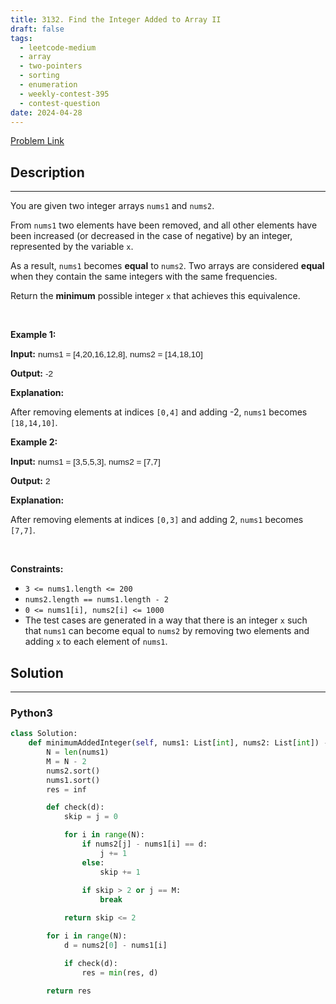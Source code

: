 ```yaml
---
title: 3132. Find the Integer Added to Array II
draft: false
tags: 
  - leetcode-medium
  - array
  - two-pointers
  - sorting
  - enumeration
  - weekly-contest-395
  - contest-question
date: 2024-04-28
---
```


[Problem Link](https://leetcode.com/problems/find-the-integer-added-to-array-ii/)

## Description

---
<p>You are given two integer arrays <code>nums1</code> and <code>nums2</code>.</p>

<p>From <code>nums1</code> two elements have been removed, and all other elements have been increased (or decreased in the case of negative) by an integer, represented by the variable <code>x</code>.</p>

<p>As a result, <code>nums1</code> becomes <strong>equal</strong> to <code>nums2</code>. Two arrays are considered <strong>equal</strong> when they contain the same integers with the same frequencies.</p>

<p>Return the <strong>minimum</strong> possible integer<em> </em><code>x</code><em> </em>that achieves this equivalence.</p>

<p>&nbsp;</p>
<p><strong class="example">Example 1:</strong></p>

<div class="example-block">
<p><strong>Input:</strong> <span class="example-io" style="
    font-family: Menlo,sans-serif;
    font-size: 0.85rem;
">nums1 = [4,20,16,12,8], nums2 = [14,18,10]</span></p>

<p><strong>Output:</strong> <span class="example-io" style="
    font-family: Menlo,sans-serif;
    font-size: 0.85rem;
">-2</span></p>

<p><strong>Explanation:</strong></p>

<p>After removing elements at indices <code>[0,4]</code> and adding -2, <code>nums1</code> becomes <code>[18,14,10]</code>.</p>
</div>

<p><strong class="example">Example 2:</strong></p>

<div class="example-block">
<p><strong>Input:</strong> <span class="example-io" style="
    font-family: Menlo,sans-serif;
    font-size: 0.85rem;
">nums1 = [3,5,5,3], nums2 = [7,7]</span></p>

<p><strong>Output:</strong> <span class="example-io" style="
    font-family: Menlo,sans-serif;
    font-size: 0.85rem;
">2</span></p>

<p><strong>Explanation:</strong></p>

<p>After removing elements at indices <code>[0,3]</code> and adding 2, <code>nums1</code> becomes <code>[7,7]</code>.</p>
</div>

<p>&nbsp;</p>
<p><strong>Constraints:</strong></p>

<ul>
	<li><code>3 &lt;= nums1.length &lt;= 200</code></li>
	<li><code>nums2.length == nums1.length - 2</code></li>
	<li><code>0 &lt;= nums1[i], nums2[i] &lt;= 1000</code></li>
	<li>The test cases are generated in a way that there is an integer <code>x</code> such that <code>nums1</code> can become equal to <code>nums2</code> by removing two elements and adding <code>x</code> to each element of <code>nums1</code>.</li>
</ul>


## Solution

---
### Python3
``` py title='find-the-integer-added-to-array-ii'
class Solution:
    def minimumAddedInteger(self, nums1: List[int], nums2: List[int]) -> int:
        N = len(nums1)
        M = N - 2
        nums2.sort()
        nums1.sort()
        res = inf

        def check(d):
            skip = j = 0

            for i in range(N):
                if nums2[j] - nums1[i] == d:
                    j += 1
                else:
                    skip += 1
                
                if skip > 2 or j == M:
                    break

            return skip <= 2

        for i in range(N):
            d = nums2[0] - nums1[i]

            if check(d):
                res = min(res, d)

        return res
```

